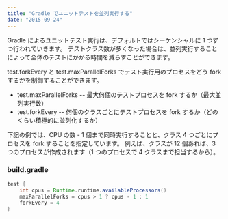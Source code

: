 ```yaml
---
title: "Gradle でユニットテストを並列実行する"
date: "2015-09-24"
---
```


Gradle によるユニットテスト実行は、デフォルトではシーケンシャルに 1 つずつ行われていきます。
テストクラス数が多くなった場合は、並列実行することによって全体のテストにかかる時間を減らすことができます。

test.forkEvery と test.maxParallelForks でテスト実行用のプロセスをどう fork するかを制御することができます。

* test.maxParallelForks -- 最大何個のテストプロセスを fork するか（最大並列実行数）
* test.forkEvery -- 何個のクラスごとにテストプロセスを fork するか（どのくらい積極的に並列化するか）

下記の例では、CPU の数 - 1 個まで同時実行することと、クラス 4 つごとにプロセスを fork することを指定しています。
例えば、クラスが 12 個あれば、3 つのプロセスが作成されます（1 つのプロセスで 4 クラスまで担当するから）。

### build.gradle

```groovy
test {
    int cpus = Runtime.runtime.availableProcessors()
    maxParallelForks = cpus > 1 ? cpus - 1 : 1
    forkEvery = 4
}
```


